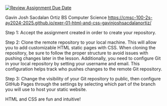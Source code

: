 [![Review Assignment Due Date](https://classroom.github.com/assets/deadline-readme-button-22041afd0340ce965d47ae6ef1cefeee28c7c493a6346c4f15d667ab976d596c.svg)](https://classroom.github.com/a/khVSkjrs)

Gavin Josh Sacdalan Ortiz
BS Computer Science
https://cmsc-100-2s-ay2024-2025.github.io/exer-01-html-and-css-gavinjoshsacdalanortiz/

Step 1: Accept the assignment created in order to create your repository.

Step 2: Clone the remote repository to your local machine. This will allow you to add customizable HTML static
pages with CSS. When cloning the repository, be sure to follow the proper structure to avoid issues with
pushing changes later in the lesson. Additionally, you need to configure Git in your local repository by setting
your username and email. This configuration helps track who pushes changes to the remote Git repository.

Step 3: Change the visibility of your Git repository to public, then configure GitHub Pages through the settings
by selecting which part of the branch you will use to host your static website.

HTML and CSS are fun and intuitive!
